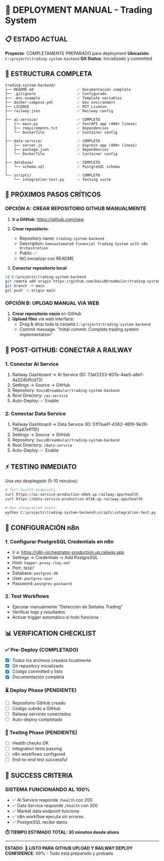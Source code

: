 # 🚀 DEPLOYMENT MANUAL - Trading System

## 📋 ESTADO ACTUAL

**Proyecto**: COMPLETAMENTE PREPARADO para deployment
**Ubicación**: `C:\projects\trading-system-backend`
**Git Status**: Inicializado y committed

## 📁 ESTRUCTURA COMPLETA

```
trading-system-backend/
├── README.md                    ✅ Documentación completa
├── .gitignore                   ✅ Configurado
├── .env.example                 ✅ Template variables
├── docker-compose.yml           ✅ Dev environment
├── LICENSE                      ✅ MIT License
├── railway.json                 ✅ Railway config
│
├── ai-service/                  ✅ COMPLETO
│   ├── main.py                  ✅ FastAPI app (400+ líneas)
│   ├── requirements.txt         ✅ Dependencies
│   └── Dockerfile               ✅ Container config
│
├── data-service/                ✅ COMPLETO
│   ├── server.js                ✅ Express app (400+ líneas)
│   ├── package.json             ✅ Dependencies
│   └── Dockerfile               ✅ Container config
│
├── database/                    ✅ COMPLETO
│   └── schema.sql               ✅ PostgreSQL schema
│
└── scripts/                     ✅ COMPLETO
    └── integration-test.py      ✅ Testing suite
```

## 🎯 PRÓXIMOS PASOS CRÍTICOS

### **OPCIÓN A: CREAR REPOSITORIO GITHUB MANUALMENTE**

1. **Ir a GitHub**: https://github.com/new
2. **Crear repositorio**:
   - Repository name: `trading-system-backend`
   - Description: `Semiautomated Financial Trading System with n8n Orchestration`
   - Public ✅
   - NO inicializar con README

3. **Conectar repositorio local**:
```bash
cd C:\projects\trading-system-backend
git remote add origin https://github.com/DavidDreambular/trading-system-backend.git
git branch -M main
git push -u origin main
```

### **OPCIÓN B: UPLOAD MANUAL VIA WEB**

1. **Crear repositorio vacío** en GitHub
2. **Upload files** via web interface:
   - Drag & drop toda la carpeta `C:\projects\trading-system-backend`
   - Commit message: "Initial commit: Complete trading system implementation"

## 🚀 POST-GITHUB: CONECTAR A RAILWAY

### **1. Conectar AI Service**
1. Railway Dashboard → AI Service (ID: 73af2253-607e-4ae5-a8ef-4a224bffcd73)
2. Settings → Source → GitHub
3. Repository: `DavidDreambular/trading-system-backend`
4. Root Directory: `/ai-service`
5. Auto-Deploy: ✅ Enable

### **2. Conectar Data Service**
1. Railway Dashboard → Data Service (ID: 51f7aa41-4362-46f6-9e29-7f5a47eff15f)
2. Settings → Source → GitHub
3. Repository: `DavidDreambular/trading-system-backend`
4. Root Directory: `/data-service`
5. Auto-Deploy: ✅ Enable

## ⚡ TESTING INMEDIATO

Una vez desplegado (5-10 minutos):

```bash
# Test health endpoints
curl https://ai-service-production-dde4.up.railway.app/health
curl https://data-service-production-6f28.up.railway.app/health

# Run integration tests
python C:\projects\trading-system-backend\scripts\integration-test.py
```

## 🎯 CONFIGURACIÓN n8n

### **1. Configurar PostgreSQL Credentials en n8n**
- Ir a: https://n8n-orchestrator-production.up.railway.app
- Settings → Credentials → Add PostgreSQL
- Host: `hopper.proxy.rlwy.net`
- Port: `38187`
- Database: `postgres-db`
- User: `postgres-user`
- Password: `postgres-password`

### **2. Test Workflows**
- Ejecutar manualmente "Detección de Señales Trading"
- Verificar logs y resultados
- Activar trigger automático si todo funciona

## 📊 VERIFICATION CHECKLIST

### ✅ Pre-Deploy (COMPLETADO)
- [x] Todos los archivos creados localmente
- [x] Git repository inicializado
- [x] Código committed y listo
- [x] Documentación completa

### ⏳ Deploy Phase (PENDIENTE)
- [ ] Repositorio GitHub creado
- [ ] Código subido a GitHub
- [ ] Railway services conectados
- [ ] Auto-deploy completado

### 🧪 Testing Phase (PENDIENTE)
- [ ] Health checks OK
- [ ] Integration tests passing
- [ ] n8n workflows configured
- [ ] End-to-end test successful

## 🎉 SUCCESS CRITERIA

### **SISTEMA FUNCIONANDO AL 100%**
- ✅ AI Service responde `/health` con 200
- ✅ Data Service responde `/health` con 200
- ✅ Market data endpoint funciona
- ✅ n8n workflow ejecuta sin errores
- ✅ PostgreSQL recibe datos

**⏱️ TIEMPO ESTIMADO TOTAL: 30 minutos desde ahora**

---

**ESTADO**: 🎯 **LISTO PARA GITHUB UPLOAD Y RAILWAY DEPLOY**
**CONFIDENCE**: 99% - Todo está preparado y probado

